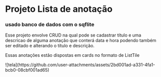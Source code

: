 <h1>Projeto Lista de anotação</h1>
<h3>usado banco de dados com o sqflite</h3>
<p>Esse projeto envolve CRUD na qual pode se cadastrar título e uma descricao de alguma anotação que conterá data e hora podendo também ser editado e alterando o título e descrição.</p>
<p>Essas anotações estão dispostas em cards no formato de ListTile</p>
![tela](https://github.com/user-attachments/assets/2bd001ad-a331-4fa1-bcb0-08cbf001ad65)
